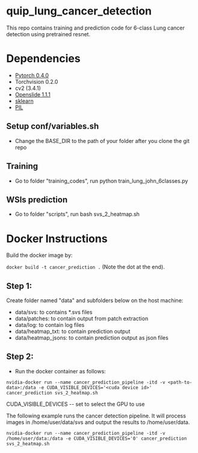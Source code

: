 # quip_lung_cancer_detection
This repo contains training and prediction code for 6-class Lung cancer detection using pretrained resnet.

# Dependencies

 - [Pytorch 0.4.0](http://pytorch.org/)
 - Torchvision 0.2.0
 - cv2 (3.4.1)
 - [Openslide 1.1.1](https://openslide.org/api/python/)
 - [sklearn](https://scikit-learn.org/stable/)
 - [PIL](https://pillow.readthedocs.io/en/3.1.x/reference/Image.html)

## Setup conf/variables.sh
- Change the BASE_DIR to the path of your folder after you clone the git repo

## Training
- Go to folder "training_codes", run python train_lung_john_6classes.py

## WSIs prediction
- Go to folder "scripts", run bash svs_2_heatmap.sh


# Docker Instructions

Build the docker image by: 

`docker build -t cancer_prediction .`  (Note the dot at the end). 

## Step 1:
Create folder named "data" and subfolders below on the host machine:

- data/svs: to contains *.svs files
- data/patches: to contain output from patch extraction
- data/log: to contain log files
- data/heatmap_txt: to contain prediction output
- data/heatmap_jsons: to contain prediction output as json files

## Step 2:
- Run the docker container as follows: 

```
nvidia-docker run --name cancer_prediction_pipeline -itd -v <path-to-data>:/data -e CUDA_VISIBLE_DEVICES='<cuda device id>' cancer_prediction svs_2_heatmap.sh 
```

CUDA_VISIBLE_DEVICES -- set to select the GPU to use 

The following example runs the cancer detection pipeline. It will process images in /home/user/data/svs and output the results to /home/user/data. 

```
nvidia-docker run --name cancer_prediction_pipeline -itd -v /home/user/data:/data -e CUDA_VISIBLE_DEVICES='0' cancer_prediction svs_2_heatmap.sh
```
